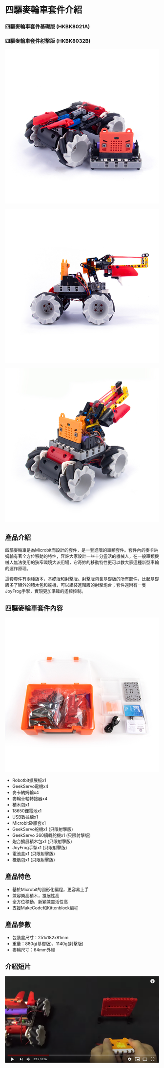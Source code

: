 # 四驅麥輪車套件介紹

### 四驅麥輪車套件基礎版 (HKBK8021A)

### 四驅麥輪車套件射擊版 (HKBK8032B)

![](./images/1.jpg)

![](./images/2.jpg)

![](./images/4.jpg)

## 產品介紹

四驅麥輪車是為Microbit而設計的套件，是一套進階的車類套件。套件內的麥卡納姆輪有著全方位移動的特性，容許大家設計一些十分靈活的機械人，在一般車類機械人無法使用的狹窄環境大派用場，它奇妙的移動特性更可以教大家這種新型車輪的運作原理。

這套套件有兩種版本，基礎版和射擊版。射擊版包含基礎版的所有部件，比起基礎版多了額外的積木包和舵機，可以組裝進階版的射擊炮台；套件還附有一隻JoyFrog手掣，實現更加準確的遙控控制。

## 四驅麥輪車套件內容

![](./images/3.jpg)

- Robotbit擴展板x1
- GeekServo電機x4
- 麥卡納姆輪x4
- 麥輪車軸轉接器x4
- 積木包x1
- 18650鋰電池x1
- USB數據線x1
- Microbit矽膠套x1
- GeekServo舵機x1 (只限射擊版)
- GeekServo 360續轉舵機x1 (只限射擊版)
- 炮台擴展積木包x1 (只限射擊版)
- JoyFrog手掣x1 (只限射擊版)
- 電池盒x1 (只限射擊版)
- 橡筋包x1 (只限射擊版)

## 產品特色

- 基於Microbit的圖形化編程，更容易上手
- 兼容樂高積木，擴展性高
- 全方位移動，新穎兼靈活性高
- 支援MakeCode和Kittenblock編程

## 產品參數

- 包裝盒尺寸：251x182x81mm
- 重量：880g(基礎版)，1140g(射擊版)
- 麥輪尺寸：64mm外經

## 介紹短片

[![](./images/5.png)](https://www.youtube.com/watch?v=OkAB-bp0mbQ&feature=youtu.be)

